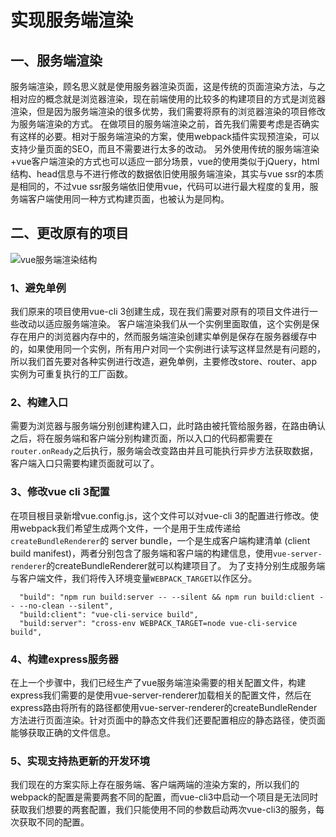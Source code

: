 # 实现服务端渲染
## 一、服务端渲染
服务端渲染，顾名思义就是使用服务器渲染页面，这是传统的页面渲染方法，与之相对应的概念就是浏览器渲染，现在前端使用的比较多的构建项目的方式是浏览器渲染，但是因为服务端渲染的很多优势，我们需要将原有的浏览器渲染的项目修改为服务端渲染的方式。
在做项目的服务端渲染之前，首先我们需要考虑是否确实有这样的必要。相对于服务端渲染的方案，使用webpack插件实现预渲染，可以支持少量页面的SEO，而且不需要进行太多的改动。
另外使用传统的服务端渲染+vue客户端渲染的方式也可以适应一部分场景，vue的使用类似于jQuery，html结构、head信息与不进行修改的数据依旧使用服务端渲染，其实与vue ssr的本质是相同的，不过vue ssr服务端依旧使用vue，代码可以进行最大程度的复用，服务端客户端使用同一种方式构建页面，也被认为是同构。
## 二、更改原有的项目
![vue服务端渲染结构](https://cloud.githubusercontent.com/assets/499550/17607895/786a415a-5fee-11e6-9c11-45a2cfdf085c.png)
### 1、避免单例
我们原来的项目使用vue-cli 3创建生成，现在我们需要对原有的项目文件进行一些改动以适应服务端渲染。
客户端渲染我们从一个实例里面取值，这个实例是保存在用户的浏览器内存中的，然而服务端渲染创建实单例是保存在服务器缓存中的，如果使用同一个实例，所有用户对同一个实例进行读写这样显然是有问题的，所以我们首先要对各种实例进行改造，避免单例，主要修改store、router、app实例为可重复执行的工厂函数。
### 2、构建入口
需要为浏览器与服务端分别创建构建入口，此时路由被托管给服务器，在路由确认之后，将在服务端和客户端分别构建页面，所以入口的代码都需要在`router.onReady`之后执行，服务端会改变路由并且可能执行异步方法获取数据，客户端入口只需要构建页面就可以了。
### 3、修改vue cli 3配置
在项目根目录新增vue.config.js，这个文件可以对vue-cli 3的配置进行修改。使用webpack我们希望生成两个文件，一个是用于生成传递给`createBundleRenderer`的 server bundle，一个是生成客户端构建清单 (client build manifest)，两者分别包含了服务端和客户端的构建信息，使用`vue-server-renderer`的createBundleRenderer就可以构建项目了。
为了支持分别生成服务端与客户端文件，我们将传入环境变量`WEBPACK_TARGET`以作区分。
```
  "build": "npm run build:server -- --silent && npm run build:client -- --no-clean --silent",
  "build:client": "vue-cli-service build",
  "build:server": "cross-env WEBPACK_TARGET=node vue-cli-service build",
```
### 4、构建express服务器
在上一个步骤中，我们已经生产了vue服务端渲染需要的相关配置文件，构建express我们需要的是使用vue-server-renderer加载相关的配置文件，然后在express路由将所有的路径都使用vue-server-renderer的createBundleRender方法进行页面渲染。针对页面中的静态文件我们还要配置相应的静态路径，使页面能够获取正确的文件信息。

### 5、实现支持热更新的开发环境
我们现在的方案实际上存在服务端、客户端两端的渲染方案的，所以我们的webpack的配置是需要两套不同的配置，而vue-cli3中启动一个项目是无法同时获取我们想要的两套配置，我们只能使用不同的参数启动两次vue-cli3的服务，每次获取不同的配置。
```
```